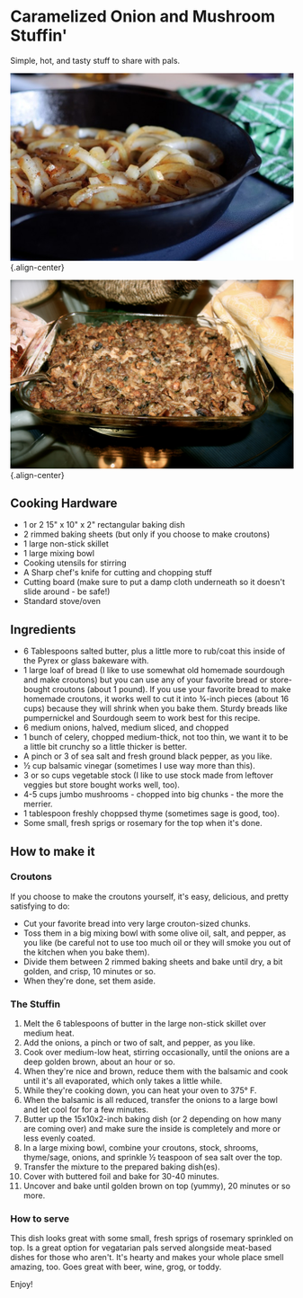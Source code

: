 # Caramelized Onion and Mushroom Stuffin'

Simple, hot, and tasty stuff to share with pals.

![image](images/wimzkl_caramelized-onion-mushroom-stuffin_1.jpg){.align-center}

![image](images/wimzkl_caramelized-onion-mushroom-stuffin_2.jpg){.align-center}

## Cooking Hardware

- 1 or 2 15\" x 10\" x 2\" rectangular baking dish
- 2 rimmed baking sheets (but only if you choose to make croutons)
- 1 large non-stick skillet
- 1 large mixing bowl
- Cooking utensils for stirring
- A Sharp chef's knife for cutting and chopping stuff
- Cutting board (make sure to put a damp cloth underneath so it
 doesn't slide around - be safe!)
- Standard stove/oven

## Ingredients

- 6 Tablespoons salted butter, plus a little more to rub/coat this
 inside of the Pyrex or glass bakeware with.
- 1 large loaf of bread (I like to use somewhat old homemade sourdough
 and make croutons) but you can use any of your favorite bread or
 store-bought croutons (about 1 pound). If you use your favorite
 bread to make homemade croutons, it works well to cut it into
 3⁄4-inch pieces (about 16 cups) because they will shrink when you
 bake them. Sturdy breads like pumpernickel and Sourdough seem to
 work best for this recipe.
- 6 medium onions, halved, medium sliced, and chopped
- 1 bunch of celery, chopped medium-thick, not too thin, we want it to
 be a little bit crunchy so a little thicker is better.
- A pinch or 3 of sea salt and fresh ground black pepper, as you like.
- ½ cup balsamic vinegar (sometimes I use way more than this).
- 3 or so cups vegetable stock (I like to use stock made from leftover
 veggies but store bought works well, too).
- 4-5 cups jumbo mushrooms - chopped into big chunks - the more the
 merrier.
- 1 tablespoon freshly choppsed thyme (sometimes sage is good, too).
- Some small, fresh sprigs or rosemary for the top when it's done.

## How to make it

### Croutons

If you choose to make the croutons yourself, it's easy, delicious, and
pretty satisfying to do:

- Cut your favorite bread into very large crouton-sized chunks.
- Toss them in a big mixing bowl with some olive oil, salt, and
 pepper, as you like (be careful not to use too much oil or they will
 smoke you out of the kitchen when you bake them).
- Divide them between 2 rimmed baking sheets and bake until dry, a bit
 golden, and crisp, 10 minutes or so.
- When they're done, set them aside.

### The Stuffin

1. Melt the 6 tablespoons of butter in the large non-stick skillet over
 medium heat.
2. Add the onions, a pinch or two of salt, and pepper, as you like.
3. Cook over medium-low heat, stirring occasionally, until the onions
 are a deep golden brown, about an hour or so.
4. When they're nice and brown, reduce them with the balsamic and cook
 until it's all evaporated, which only takes a little while.
5. While they're cooking down, you can heat your oven to 375° F.
6. When the balsamic is all reduced, transfer the onions to a large
 bowl and let cool for for a few minutes.
7. Butter up the 15x10x2-inch baking dish (or 2 depending on how many
 are coming over) and make sure the inside is completely and more or
 less evenly coated.
8. In a large mixing bowl, combine your croutons, stock, shrooms,
 thyme/sage, onions, and sprinkle ½ teaspoon of sea salt over the
 top.
9. Transfer the mixture to the prepared baking dish(es).
10. Cover with buttered foil and bake for 30-40 minutes.
11. Uncover and bake until golden brown on top (yummy), 20 minutes or so
 more.

### How to serve

This dish looks great with some small, fresh sprigs of rosemary
sprinkled on top. Is a great option for vegatarian pals served alongside
meat-based dishes for those who aren't. It's hearty and makes your whole
place smell amazing, too. Goes great with beer, wine, grog, or toddy.

Enjoy!
